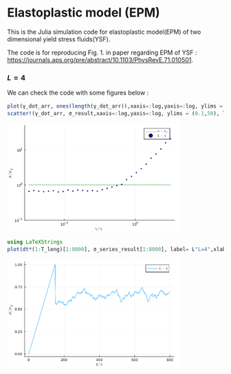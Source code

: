 # Elastoplastic model (EPM)

This is the Julia simulation code for elastoplastic model(EPM) of two dimensional yield stress fluids(YSF).

The code is for reproducing Fig. 1. in paper regarding EPM of YSF : https://journals.aps.org/pre/abstract/10.1103/PhysRevE.71.010501.

### $L=4$

We can check the code with some figures below :

```julia
plot(γ_dot_arr, ones(length(γ_dot_arr)),xaxis=:log,yaxis=:log, ylims = (0.1,50), label= L"\sigma=\sigma_Y",ls=:dash,lc=:green, xlabel = L" \dot \gamma /\dot \gamma_c ", ylabel = L" \sigma/\sigma_Y " )
scatter!(γ_dot_arr, σ_result,xaxis=:log,yaxis=:log, ylims = (0.1,50), label= L"L=4",ms=2,mc=:blue, xlabel = L" \dot \gamma /\dot \gamma_c ", ylabel = L" \sigma/\sigma_Y " )
```
<img src="https://github.com/BOS-Bae/EPM-2D-YSF/blob/main/Fig1.png" width="400" height="250"/>

```julia
using LaTeXStrings
plot(dt*(1:T_leng)[1:8000], σ_series_result[1:8000], label= L"L=4",xlabel = L" t/ \tau ", ylabel = L" \sigma/\sigma_Y " ) 
```
<img src="https://github.com/BOS-Bae/EPM-2D-YSF/blob/main/Fig1_inset.png" width="400" height="250"/>